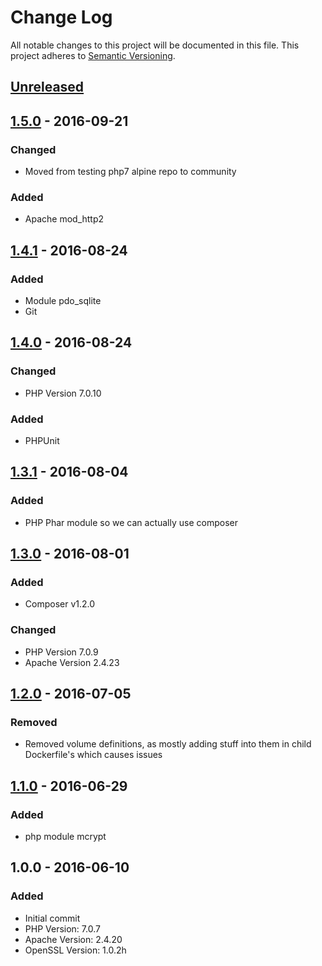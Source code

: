 # Change Log
All notable changes to this project will be documented in this file.
This project adheres to [Semantic Versioning](http://semver.org/).

## [Unreleased]

## [1.5.0] - 2016-09-21
### Changed
- Moved from testing php7 alpine repo to community

### Added
- Apache mod_http2

## [1.4.1] - 2016-08-24
### Added
- Module pdo_sqlite
- Git

## [1.4.0] - 2016-08-24
### Changed
- PHP Version 7.0.10

### Added
- PHPUnit

## [1.3.1] - 2016-08-04
### Added
- PHP Phar module so we can actually use composer

## [1.3.0] - 2016-08-01
### Added
- Composer v1.2.0

### Changed
- PHP Version 7.0.9
- Apache Version 2.4.23

## [1.2.0] - 2016-07-05
### Removed
- Removed volume definitions, as mostly adding stuff into them in child Dockerfile's which causes issues

## [1.1.0] - 2016-06-29
### Added
- php module mcrypt

## 1.0.0 - 2016-06-10
### Added
- Initial commit
- PHP Version: 7.0.7
- Apache Version: 2.4.20
- OpenSSL Version: 1.0.2h

[Unreleased]: https://github.com/p13eater/docker-apache-php/compare/v1.5.0...HEAD
[1.5.0]: https://github.com/p13eater/docker-apache-php/compare/v1.4.1...v1.5.0
[1.4.1]: https://github.com/p13eater/docker-apache-php/compare/v1.4.0...v1.4.1
[1.4.0]: https://github.com/p13eater/docker-apache-php/compare/v1.3.1...v1.4.0
[1.3.1]: https://github.com/p13eater/docker-apache-php/compare/v1.3.0...v1.3.1
[1.3.0]: https://github.com/p13eater/docker-apache-php/compare/v1.2.0...v1.3.0
[1.2.0]: https://github.com/p13eater/docker-apache-php/compare/v1.1.0...v1.2.0
[1.1.0]: https://github.com/p13eater/docker-apache-php/compare/v1.0.0...v1.1.0